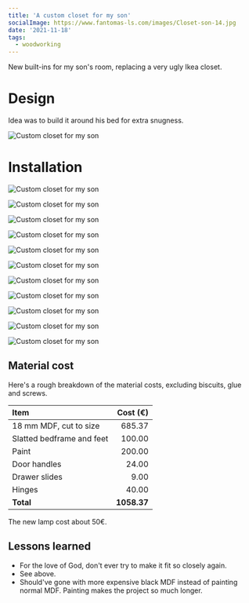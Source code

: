 ```yaml
---
title: 'A custom closet for my son'
socialImage: https://www.fantomas-ls.com/images/Closet-son-14.jpg
date: '2021-11-18'
tags:
  - woodworking
---
```


New built-ins for my son's room, replacing a very ugly Ikea closet.​

# Design

Idea was to build it around his bed for extra snugness.

![Custom closet for my son](/images/Closet-son.png "Designed in SketchUp.")

# Installation

![Custom closet for my son](/images/Closet-son-1.jpg "The before (nevermind the mess).")

![Custom closet for my son](/images/Closet-son-2.jpg "Delivery of the cut panels, now I really have to start building to clear the living room.")

![Custom closet for my son](/images/Closet-son-3.jpg "Let's get some paint on them. ")

![Custom closet for my son](/images/Closet-son-4.jpg "Applied two coats of Ecotec Pro Aqua, sanding with 240 grit in between.")

![Custom closet for my son](/images/Closet-son-7.jpg "First two elements are installed. Used biscuits, glue and screws to assemble them.")

![Custom closet for my son](/images/Closet-son-8.jpg "I built the big upper in the room, thinking I would be just able to fit it in. Spoiler alert, it did not fit. Had to cut off one part and trim that to make the upper fit. Sad trombone.")

![Custom closet for my son](/images/Closet-son-9.jpg "Managed to wrestle the upper in place together with the neighbours.")

![Custom closet for my son](/images/Closet-son-10.jpg "Had to trim some door panels to size.")

![Custom closet for my son](/images/Closet-son-12.jpg "Used a jig to cut the holes for the handles.")

![Custom closet for my son](/images/Closet-son-13.jpg "Keen viewers will notice the lamp is replaced. This is because the doors of the upper swung into it.")

![Custom closet for my son](/images/Closet-son-14.jpg "I believe this is the last built-in for this house.")

## Material cost

Here's a rough breakdown of the material costs, excluding biscuits, glue and screws.

| Item                      |    Cost (€) |
| :------------------------ | ----------: |
| 18 mm MDF, cut to size    |      685.37 |
| Slatted bedframe and feet |      100.00 |
| Paint                     |      200.00 |
| Door handles              |       24.00 |
| Drawer slides             |        9.00 |
| Hinges                    |       40.00 |
| **Total**                 | **1058.37** |

The new lamp cost about 50€.

## Lessons learned

- For the love of God, don't ever try to make it fit so closely again.
- See above.
- Should've gone with more expensive black MDF instead of painting normal MDF. Painting makes the project so much longer.
